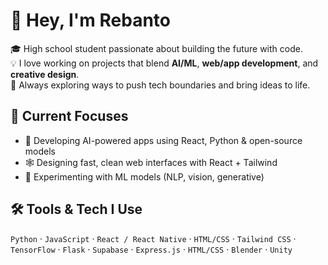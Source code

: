 # 👋 Hey, I'm Rebanto

🎓 High school student passionate about building the future with code.  
💡 I love working on projects that blend **AI/ML**, **web/app development**, and **creative design**.  
🚀 Always exploring ways to push tech boundaries and bring ideas to life.

## 🔧 Current Focuses
- 🤖 Developing AI-powered apps using React, Python & open-source models
- 🕸️ Designing fast, clean web interfaces with React + Tailwind
- 🧠 Experimenting with ML models (NLP, vision, generative)

## 🛠️ Tools & Tech I Use
`Python` · `JavaScript` · `React / React Native` · `HTML/CSS` · `Tailwind CSS` · `TensorFlow` · `Flask` · `Supabase` · `Express.js` · `HTML/CSS` · `Blender` · `Unity`

<!---
rebanto/rebanto is a ✨ special ✨ repository because its `README.md` (this file) appears on your GitHub profile.
--->
